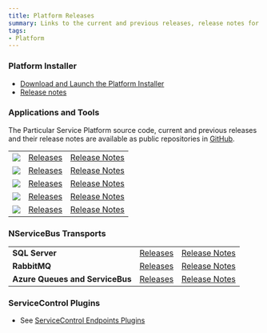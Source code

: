 ```yaml
---
title: Platform Releases
summary: Links to the current and previous releases, release notes for the Particular Service Platform applications
tags:
- Platform
---
```


### Platform Installer 
- [Download and Launch the Platform Installer](https://s3.amazonaws.com/particular.downloads/PlatformInstaller/PlatformInstaller.application)
- [Release notes](installer)

### Applications and Tools

The Particular Service Platform source code, current and previous releases and their release notes are available as public repositories in [GitHub](https://github.com/particular). 


| | | | 
|:--- |:--- |:--- |
| ![](/menu/nservicebus-logo.png) | [Releases](https://github.com/Particular/NServiceBus/tags) | [Release Notes](https://github.com/Particular/NServiceBus/releases)|
| ![](/menu/servicematrix-logo.png) | [Releases](https://github.com/Particular/ServiceMatrix/tags)|[Release Notes](https://github.com/Particular/ServiceMatrix/releases)|
| ![](/menu/serviceinsight-logo.png) | [Releases](https://github.com/Particular/ServiceInsight/tags)|[Release Notes](https://github.com/Particular/ServiceInsight/releases)|
| ![](/menu/servicepulse-logo.png) | [Releases](https://github.com/Particular/ServicePulse/tags)|[Release Notes](https://github.com/Particular/ServicePulse/releases)|
| ![](/menu/servicecontrol-logo.png) | [Releases](https://github.com/Particular/ServiceControl/tags)|[Release Notes](https://github.com/Particular/ServiceControl/releases)|


### NServiceBus Transports

| | | | 
|:--- |:--- |:--- |
|**SQL Server**|[Releases](https://github.com/Particular/NServiceBus.SqlServer/tags)| [Release Notes](https://github.com/Particular/NServiceBus.SqlServer/releases)
|**RabbitMQ**|[Releases](https://github.com/Particular/NServiceBus.RabbitMQ/tags)| [Release Notes](https://github.com/Particular/NServiceBus.RabbitMQ/releases)
|**Azure Queues and ServiceBus**|[Releases](https://github.com/Particular/NServiceBus.Azure/tags)| [Release Notes](https://github.com/Particular/NServiceBus.Azure/releases)

### ServiceControl Plugins

* See [ServiceControl Endpoints Plugins](/servicecontrol/plugins.md)


